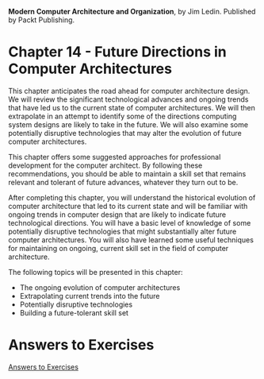 __Modern Computer Architecture and Organization__, by Jim Ledin. Published by Packt Publishing.
# Chapter 14 - Future Directions in Computer Architectures

This chapter anticipates the road ahead for computer architecture design. We will review the significant technological advances and ongoing trends that have led us to the current state of computer architectures. We will then extrapolate in an attempt to identify some of the directions computing system designs are likely to take in the future. We will also examine some potentially disruptive technologies that may alter the evolution of future computer architectures.

This chapter offers some suggested approaches for professional development for the computer architect. By following these recommendations, you should be able to maintain a skill set that remains relevant and tolerant of future advances, whatever they turn out to be.

After completing this chapter, you will understand the historical evolution of computer architecture that led to its current state and will be familiar with ongoing trends in computer design that are likely to indicate future technological directions. You will have a basic level of knowledge of some potentially disruptive technologies that might substantially alter future computer architectures. You will also have learned some useful techniques for maintaining on ongoing, current skill set in the field of computer architecture.

The following topics will be presented in this chapter:
* The ongoing evolution of computer architectures
* Extrapolating current trends into the future
* Potentially disruptive technologies
* Building a future-tolerant skill set

# Answers to Exercises
[Answers to Exercises](Answers%20to%20Exercises/README.md)